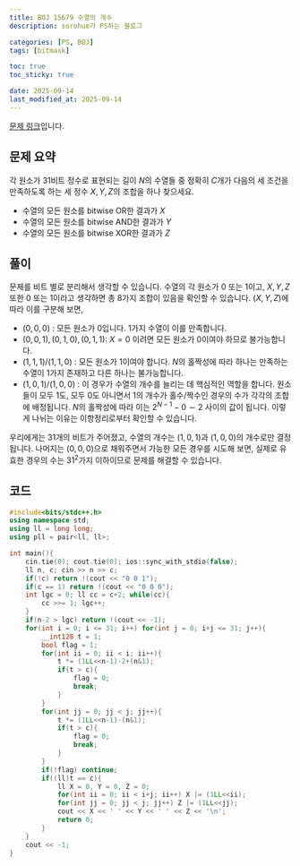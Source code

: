 ```yaml
---
title: BOJ 15679 수열의 개수
description: sorohue가 PS하는 블로그

categories: [PS, BOJ]
tags: [bitmask]

toc: true
toc_sticky: true

date: 2025-09-14
last_modified_at: 2025-09-14
---
```


[문제 링크](https://boj.kr/15679)입니다.

## 문제 요약

각 원소가 31비트 정수로 표현되는 길이 $N$의 수열들 중 정확히 $C$개가 다음의 세 조건을 만족하도록 하는 세 정수 $X, Y, Z$의 조합을 하나 찾으세요.

- 수열의 모든 원소를 bitwise OR한 결과가 $X$
- 수열의 모든 원소를 bitwise AND한 결과가 $Y$
- 수열의 모든 원소를 bitwise XOR한 결과가 $Z$

## 풀이

문제를 비트 별로 분리해서 생각할 수 있습니다. 수열의 각 원소가 0 또는 1이고, $X,Y,Z$ 또한 0 또는 1이라고 생각하면 총 8가지 조합이 있음을 확인할 수 있습니다. $(X,Y,Z)$에 따라 이를 구분해 보면,

- $(0,0,0)$ : 모든 원소가 0입니다. 1가지 수열이 이를 만족합니다.
- $(0, 0, 1), (0,1,0),(0,1,1)$: $X = 0$ 이려면 모든 원소가 0이여야 하므로 불가능합니다.
- $(1,1,1) / (1,1,0)$ : 모든 원소가 1이여야 합니다. $N$의 홀짝성에 따라 하나는 만족하는 수열이 1가지 존재하고 다른 하나는 불가능합니다.
- $(1,0,1)/(1,0,0)$ : 이 경우가 수열의 개수를 늘리는 데 핵심적인 역할을 합니다. 원소들이 모두 1도, 모두 0도 아니면서 1의 개수가 홀수/짝수인 경우의 수가 각각의 조합에 배정됩니다. $N$의 홀짝성에 따라 이는 $2^{N-1} -0 \sim 2$ 사이의 값이 됩니다. 이렇게 나뉘는 이유는 이항정리로부터 확인할 수 있습니다.

우리에게는 31개의 비트가 주어졌고, 수열의 개수는 $(1,0,1)$과 $(1,0,0)$의 개수로만 결정됩니다. 나머지는 $(0,0,0)$으로 채워주면서 가능한 모든 경우를 시도해 보면, 실제로 유효한 경우의 수는 $31^2$가지 이하이므로 문제를 해결할 수 있습니다.

## 코드

```cpp
#include<bits/stdc++.h>
using namespace std;
using ll = long long;
using pll = pair<ll, ll>;

int main(){
	cin.tie(0); cout.tie(0); ios::sync_with_stdio(false);
	ll n, c; cin >> n >> c;
	if(!c) return !(cout << "0 0 1");
	if(c == 1) return !(cout << "0 0 0");
	int lgc = 0; ll cc = c+2; while(cc){
		cc >>= 1; lgc++;
	}
	if(n-2 > lgc) return !(cout << -1);
	for(int i = 0; i <= 31; i++) for(int j = 0; i+j <= 31; j++){
		__int128 t = 1;
		bool flag = 1;
		for(int ii = 0; ii < i; ii++){
			t *= (1LL<<n-1)-2+(n&1);
			if(t > c){
				flag = 0;
				break;
			}
		}
		for(int jj = 0; jj < j; jj++){
			t *= (1LL<<n-1)-(n&1);
			if(t > c){
				flag = 0;
				break;
			}
		}
		if(!flag) continue;
		if((ll)t == c){
			ll X = 0, Y = 0, Z = 0;
			for(int ii = 0; ii < i+j; ii++) X |= (1LL<<ii);
			for(int jj = 0; jj < j; jj++) Z |= (1LL<<jj);
			cout << X << ' ' << Y << ' ' << Z << '\n';
			return 0;
		}
	}
	cout << -1;
}
```